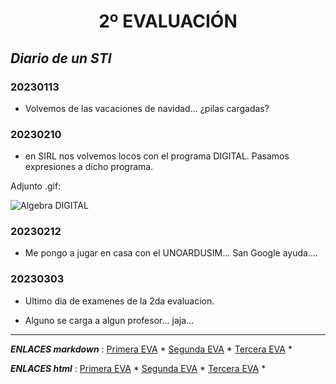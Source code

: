 <center> <h1>2º EVALUACIÓN</h1> </center>

## _Diario de un STI_



### 20230113

- Volvemos de las vacaciones de navidad... ¿pilas cargadas?


### 20230210

- en SIRL nos volvemos locos con el programa DIGITAL.
Pasamos expresiones a dicho programa.

Adjunto .gif:

<image src="./IMAGES/B. Teoremas y Leyes - TRANSPOSICION.gif" alt="Algebra DIGITAL">


### 20230212

- Me pongo a jugar en casa con el UNOARDUSIM... San Google ayuda....


### 20230303

- Ultimo dia de examenes de la 2da evaluacion.

- Alguno se carga a algun profesor... jaja...

----------------------------------------------------------------
***ENLACES markdown*** :
[Primera EVA](../1_Evaluación/1_Evaluación.md) * 
[Segunda EVA](../2_Evaluación/2_Evaluación.md) * 
[Tercera EVA](../3_Evaluación/3_Evaluación.md) * 

***ENLACES html*** :
[Primera EVA](../1_Evaluación/1_Evaluación.html) * 
[Segunda EVA](../2_Evaluación/2_Evaluación.html) * 
[Tercera EVA](../3_Evaluación/3_Evaluación.html) * 